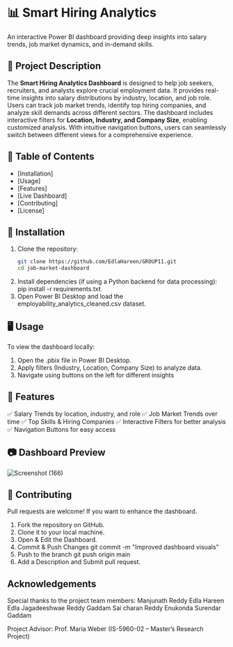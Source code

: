 # 📊 Smart Hiring Analytics
An interactive Power BI dashboard providing deep insights into salary trends, job market dynamics, and in-demand skills.  

## 🚀 Project Description  
The **Smart Hiring Analytics Dashboard** is designed to help job seekers, recruiters, and analysts explore crucial employment data. It provides real-time insights into salary distributions by industry, location, and job role. Users can track job market trends, identify top hiring companies, and analyze skill demands across different sectors. The dashboard includes interactive filters for **Location, Industry, and Company Size**, enabling customized analysis. With intuitive navigation buttons, users can seamlessly switch between different views for a comprehensive experience.  

## 📌 Table of Contents  
- [Installation]
- [Usage]
- [Features]
- [Live Dashboard]
- [Contributing] 
- [License]

## 🔧 Installation  
1. Clone the repository:  
   ```bash
   git clone https://github.com/EdlaHareen/GROUP11.git  
   cd job-market-dashboard
2. Install dependencies (if using a Python backend for data processing):
   pip install -r requirements.txt  
3. Open Power BI Desktop and load the employability_analytics_cleaned.csv dataset.

## 🖥️ Usage
To view the dashboard locally:

1. Open the .pbix file in Power BI Desktop.
2. Apply filters (Industry, Location, Company Size) to analyze data.
3. Navigate using buttons on the left for different insights

## 🌟 Features
✅ Salary Trends by location, industry, and role
✅ Job Market Trends over time
✅ Top Skills & Hiring Companies
✅ Interactive Filters for better analysis
✅ Navigation Buttons for easy access

## 📷 Dashboard Preview
![Screenshot (166)](https://github.com/user-attachments/assets/961c9c62-3e7f-4bd6-9f0f-55eb7df8a3f0)


## 🤝 Contributing
Pull requests are welcome! If you want to enhance the dashboard.
1. Fork the repository on GitHub.
2. Clone it to your local machine.
3. Open & Edit the Dashboard.
4. Commit & Push Changes git commit -m "Improved dashboard visuals"
5. Push to the branch git push origin main
6. Add a Description and Submit pull request.

## Acknowledgements
Special thanks to the project team members:
Manjunath Reddy Edla
Hareen Edla
Jagadeeshwae Reddy Gaddam
Sai charan Reddy Enukonda
Surendar Gaddam

Project Advisor: Prof. Maria Weber (IS-5960-02 – Master’s Research Project)
